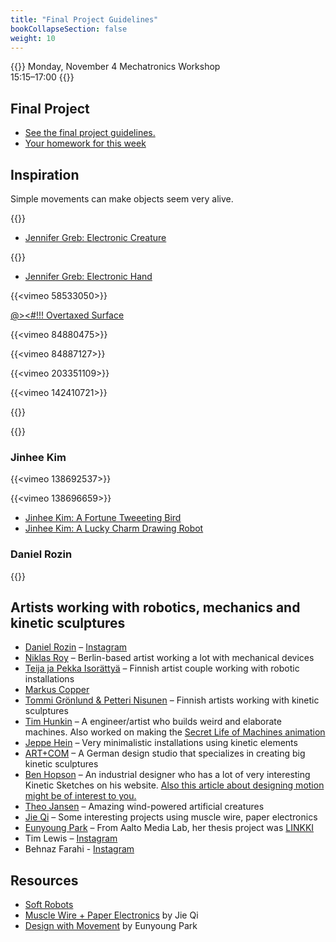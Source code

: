 ```yaml
---
title: "Final Project Guidelines"
bookCollapseSection: false
weight: 10
---
```


{{<hint info>}}
Monday, November 4
Mechatronics Workshop  
15:15–17:00
{{</hint>}}

## Final Project

- [See the final project guidelines.](../final-project/)
- [Your homework for this week](../_index.md)

## Inspiration

Simple movements can make objects seem very alive.

{{<youtube Yx2RY9wr0ts>}}

- [Jennifer Greb: Electronic Creature](http://www.jennifergreb.com/demos#creature)

{{<youtube Q9gP3GaFgNQ>}}

- [Jennifer Greb: Electronic Hand](http://www.jennifergreb.com/demos#box)

{{<vimeo 58533050>}}

[@><#!!! Overtaxed Surface](http://www.overtaxedsurface.de/#video)

{{<vimeo 84880475>}}

{{<vimeo 84887127>}}

{{<vimeo 203351109>}}

{{<vimeo 142410721>}}

{{<youtube U5qHMgZJ2w4>}}

{{<youtube mDe6q6RMUtY>}}

### Jinhee Kim

{{<vimeo 138692537>}}

{{<vimeo 138696659>}}

- [Jinhee Kim: A Fortune Tweeeting Bird](http://www.kimjinhee.com/A-Fortune-Telling-BIrd)
- [Jinhee Kim: A Lucky Charm Drawing Robot](http://www.kimjinhee.com/A-Lucky-Charm-Drawing-Robot)

### Daniel Rozin

{{<youtube kV8v2GKC8WA>}}

## Artists working with robotics, mechanics and kinetic sculptures

- [Daniel Rozin](https://www.smoothware.com/danny/) – [Instagram](https://www.instagram.com/dannyrozin/)
- [Niklas Roy](http://niklasroy.com/) – Berlin-based artist working a lot with mechanical devices
- [Teija ja Pekka Isorättyä](http://www.isorattya.com/Videos.xhtml) – Finnish artist couple working with robotic installations
- [Markus Copper](https://kiasma.fi/en/exhibitions/markus-copper/)
- [Tommi Grönlund & Petteri Nisunen](https://vimeo.com/usergronlundnisunen) – Finnish artists working with kinetic sculptures
- [Tim Hunkin](http://www.timhunkin.com/) – A engineer/artist who builds weird and elaborate machines. Also worked on making the [Secret Life of Machines animation](http://www.exploratorium.edu/ronh/SLOM/)
- [Jeppe Hein](http://www.jeppehein.net/pages/works.php) – Very minimalistic installations using kinetic elements
- [ART+COM](http://www.artcom.de/en/projects/) – A German design studio that specializes in creating big kinetic sculptures
- [Ben Hopson](http://www.benhopson.com/?page_id=3) – An industrial designer who has a lot of very interesting Kinetic Sketches on his website. [Also this article about designing motion might be of interest to you.](http://www.core77.com/blog/featured_items/kinetic_design_and_the_animation_of_products_by_ben_hopson_12642.asp)
- [Theo Jansen](http://www.strandbeest.com/index.php) – Amazing wind-powered artificial creatures
- [Jie Qi](https://technolojie.com/) – Some interesting projects using muscle wire, paper electronics
- [Eunyoung Park](https://eunyoungpark.co/studio/) – From Aalto Media Lab, her thesis project was [LINKKI](http://eunyoungpark.co/linkki/)
- Tim Lewis – [Instagram](https://www.instagram.com/timlewis.info/)
- Behnaz Farahi - [Instagram](https://www.instagram.com/behnazfarahi/)

## Resources

- [Soft Robots](https://softroboticstoolkit.com/)
- [Muscle Wire + Paper Electronics](https://technolojie.com/origami-robotics/) by Jie Qi
- [Design with Movement](https://designwithmovement.aalto.fi/) by Eunyoung Park
